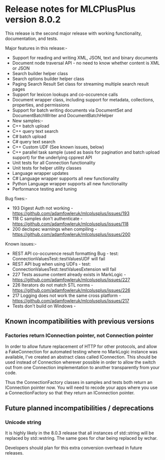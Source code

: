 # Release notes for MLCPlusPlus version 8.0.2

This release is the second major release with working functionality, documentation, and tests.

Major features in this release:-
- Support for reading and writing XML, JSON, text and binary documents
- Document node traversal API - no need to know whether content is XML or JSON
- Search builder helper class
- Search options builder helper class
- Paging Search Result Set class for streaming multiple search result pages
- Support for lexicon lookups and co-occurence calls
- Document wrapper class, including support for metadata, collections, properties, and permissions
- Support for batch writing documents via DocumentSet and DocumentBatchWriter and DocumentBatchHelper
- New samples:-
 - C++ batch upload
 - C++ query text search
 - C# batch upload
 - C# query text search
 - C++ Custom UDF (See known issues, below)
 - C++ parallel task sample (used as basis for pagination and batch upload support) for the underlying cpprest API
- Unit tests for all Connection functionality
- Unit tests for helper utility classes
- Language wrapper updates
 - C# Language wrapper supports all new functionality
 - Python Language wrapper supports all new functionality
- Performance testing and tuning

Bug fixes:-
 - 193 Digest Auth not working - https://github.com/adamfowleruk/mlcplusplus/issues/193
 - 118 C samples don't authenticate - https://github.com/adamfowleruk/mlcplusplus/issues/118
 - 200 declspec warnings when compiling - https://github.com/adamfowleruk/mlcplusplus/issues/200

Known issues:-
 - REST API co-occurence result formatting Bug - test: ConnectionValuesTest::testValuesUDF will fail
 - REST API bug when using UDFs - test: ConnectionValuesTest::testValuesExtension will fail
 - 227 Tests assume content already exists in MarkLogic - https://github.com/adamfowleruk/mlcplusplus/issues/227
 - 226 Iterators do not match STL norms - https://github.com/adamfowleruk/mlcplusplus/issues/226
 - 217 Logging does not work the same cross platform - https://github.com/adamfowleruk/mlcplusplus/issues/217
 - Tests don't build on Windows -

## Known incompatibilities with previous versions

### Factories return IConnection pointer, not Connection pointer

In order to allow future replacement of HTTP for other protocols, and allow a FakeConnection for automated testing
where no MarkLogic instance was available, I've created an abstract class called IConnection. This should be used
instead of Connection wherever possible in order to allow the switch out from one Connection implementation to
another transparently from your code.

Thus the ConnectionFactory classes in samples and tests both return an IConnection pointer now. You will need
to recode your apps where you use a ConnectionFactory so that they return an IConnection pointer.

## Future planned incompatibilities / deprecations

### Unicode string

It is highly likely in the 8.0.3 release that all instances of std::string will be replaced by std::wstring. The
same goes for char being replaced by wchar.

Developers should plan for this extra conversion overhead in future releases.
